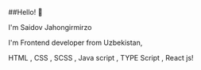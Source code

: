 ##Hello! 👋 

I'm Saidov Jahongirmirzo 

I'm Frontend developer from Uzbekistan,

HTML , CSS , SCSS , Java script , TYPE Script , React js!
